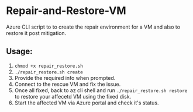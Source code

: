 # Repair-and-Restore-VM
Azure CLI script to to create the repair environment for a VM and also to restore it post mitigation.


## Usage:

1. `chmod +x repair_restore.sh`
2. `./repair_restore.sh create`
3. Provide the required info when prompted.
4. Connect to the rescue VM and fix the issue.
5. Once all fixed, back to az cli shell and run `./repair_restore.sh restore`  to restore your affecetd VM using the fixed disk.
6. Start the affected VM via Azure portal and check it's status.
